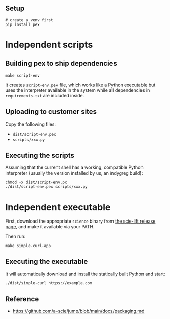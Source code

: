 ## Setup

```shell
# create a venv first
pip install pex
```

# Independent scripts

## Building pex to ship dependencies

```shell
make script-env
```

It creates `script-env.pex` file, which works like a Python executable but uses the interpreter available in the system while all dependencies in `requirements.txt` are included inside.

## Uploading to customer sites

Copy the following files:
- `dist/script-env.pex`
- `scripts/xxx.py`

## Executing the scripts

Assuming that the current shell has a working, compatible Python interpreter (usually the version installed by us, an indygreg build):
```shell
chmod +x dist/script-env.px
./dist/script-env.pex scripts/xxx.py
```


# Independent executable

First, download the appropriate `science` binary from [the scie-lift release page](https://github.com/a-scie/lift/releases/tag/v0.3.0),
and make it available via your PATH.

Then run:
```shell
make simple-curl-app
```

## Executing the executable

It will automatically download and install the statically built Python and start:

```shell
./dist/simple-curl https://example.com
```

## Reference

* https://github.com/a-scie/jump/blob/main/docs/packaging.md
